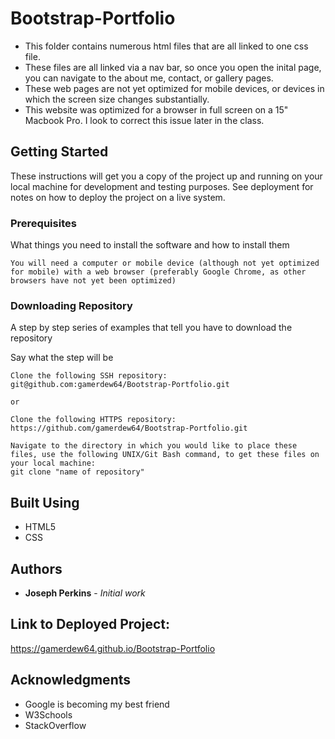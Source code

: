 # Bootstrap-Portfolio

- This folder contains numerous html files that are all linked to one css file. 
- These files are all linked via a nav bar, so once you open the inital page, you can navigate to the about me, contact, or gallery pages.
- These web pages are not yet optimized for mobile devices, or devices in which the screen size changes substantially. 
- This website was optimized for a browser in full screen on a 15" Macbook Pro. I look to correct this issue later in the class.


## Getting Started

These instructions will get you a copy of the project up and running on your local machine for development and testing purposes. See deployment for notes on how to deploy the project on a live system.

### Prerequisites

What things you need to install the software and how to install them

```
You will need a computer or mobile device (although not yet optimized for mobile) with a web browser (preferably Google Chrome, as other browsers have not yet been optimized)
```

### Downloading Repository

A step by step series of examples that tell you have to download the repository

Say what the step will be

```
Clone the following SSH repository:
git@github.com:gamerdew64/Bootstrap-Portfolio.git

or

Clone the following HTTPS repository:
https://github.com/gamerdew64/Bootstrap-Portfolio.git

Navigate to the directory in which you would like to place these files, use the following UNIX/Git Bash command, to get these files on your local machine:
git clone "name of repository"
```

## Built Using

* HTML5
* CSS


## Authors

* **Joseph Perkins** - *Initial work*

## Link to Deployed Project:
https://gamerdew64.github.io/Bootstrap-Portfolio

## Acknowledgments

* Google is becoming my best friend
* W3Schools
* StackOverflow